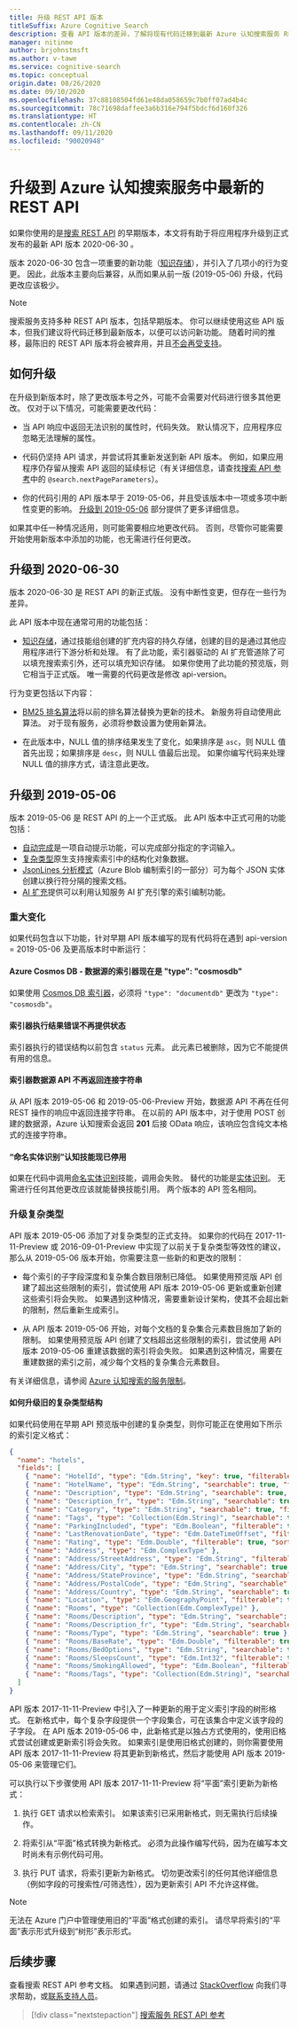 ```yaml
---
title: 升级 REST API 版本
titleSuffix: Azure Cognitive Search
description: 查看 API 版本的差异，了解将现有代码迁移到最新 Azure 认知搜索服务 REST API 版本所需的操作。
manager: nitinme
author: brjohnstmsft
ms.author: v-tawe
ms.service: cognitive-search
ms.topic: conceptual
origin.date: 08/26/2020
ms.date: 09/10/2020
ms.openlocfilehash: 37c88108504fd61e48da058659c7b0ff07ad4b4c
ms.sourcegitcommit: 78c71698daffee3a6b316e794f5bdcf6d160f326
ms.translationtype: HT
ms.contentlocale: zh-CN
ms.lasthandoff: 09/11/2020
ms.locfileid: "90020948"
---
```

# <a name="upgrade-to-the-latest-rest-api-in-azure-cognitive-search"></a>升级到 Azure 认知搜索服务中最新的 REST API

如果你使用的是[搜索 REST API](https://docs.microsoft.com/rest/api/searchservice/) 的早期版本，本文将有助于将应用程序升级到正式发布的最新 API 版本 2020-06-30 。

版本 2020-06-30 包含一项重要的新功能（[知识存储](knowledge-store-concept-intro.md)），并引入了几项小的行为变更。 因此，此版本主要向后兼容，从而如果从前一版 (2019-05-06) 升级，代码更改应该极少。

> [!NOTE]
> 搜索服务支持多种 REST API 版本，包括早期版本。 你可以继续使用这些 API 版本，但我们建议将代码迁移到最新版本，以便可以访问新功能。 随着时间的推移，最陈旧的 REST API 版本将会被弃用，并且[不会再受支持](search-api-versions.md#unsupported-versions)。

<a name="UpgradeSteps"></a>

## <a name="how-to-upgrade"></a>如何升级

在升级到新版本时，除了更改版本号之外，可能不会需要对代码进行很多其他更改。 仅对于以下情况，可能需要更改代码：

* 当 API 响应中返回无法识别的属性时，代码失效。 默认情况下，应用程序应忽略无法理解的属性。

* 代码仍坚持 API 请求，并尝试将其重新发送到新 API 版本。 例如，如果应用程序仍存留从搜索 API 返回的延续标记（有关详细信息，请查找[搜索 API 参考](https://docs.microsoft.com/rest/api/searchservice/Search-Documents)中的 `@search.nextPageParameters`）。

* 你的代码引用的 API 版本早于 2019-05-06，并且受该版本中一项或多项中断性变更的影响。 [升级到 2019-05-06](#upgrade-to-2019-05-06) 部分提供了更多详细信息。 

如果其中任一种情况适用，则可能需要相应地更改代码。 否则，尽管你可能需要开始使用新版本中添加的功能，也无需进行任何更改。

## <a name="upgrade-to-2020-06-30"></a>升级到 2020-06-30

版本 2020-06-30 是 REST API 的新正式版。 没有中断性变更，但存在一些行为差异。 

此 API 版本中现在通常可用的功能包括：

* [知识存储](knowledge-store-concept-intro.md)，通过技能组创建的扩充内容的持久存储，创建的目的是通过其他应用程序进行下游分析和处理。 有了此功能，索引器驱动的 AI 扩充管道除了可以填充搜索索引外，还可以填充知识存储。 如果你使用了此功能的预览版，则它相当于正式版。 唯一需要的代码更改是修改 api-version。

行为变更包括以下内容：

* [BM25 排名算法](index-ranking-similarity.md)将以前的排名算法替换为更新的技术。 新服务将自动使用此算法。 对于现有服务，必须将参数设置为使用新算法。

* 在此版本中，NULL 值的排序结果发生了变化，如果排序是 `asc`，则 NULL 值首先出现；如果排序是 `desc`，则 NULL 值最后出现。 如果你编写代码来处理 NULL 值的排序方式，请注意此更改。

## <a name="upgrade-to-2019-05-06"></a>升级到 2019-05-06

版本 2019-05-06 是 REST API 的上一个正式版。 此 API 版本中正式可用的功能包括：

* [自动完成](index-add-suggesters.md)是一项自动提示功能，可以完成部分指定的字词输入。
* [复杂类型](search-howto-complex-data-types.md)原生支持搜索索引中的结构化对象数据。
* [JsonLines 分析模式](search-howto-index-json-blobs.md)（Azure Blob 编制索引的一部分）可为每个 JSON 实体创建以换行符分隔的搜索文档。
* [AI 扩充](cognitive-search-concept-intro.md)提供可以利用认知服务 AI 扩充引擎的索引编制功能。

### <a name="breaking-changes"></a>重大变化

如果代码包含以下功能，针对早期 API 版本编写的现有代码将在遇到 api-version = 2019-05-06 及更高版本时中断运行：

#### <a name="indexer-for-azure-cosmos-db---datasource-is-now-type-cosmosdb"></a>Azure Cosmos DB - 数据源的索引器现在是 "type": "cosmosdb"

如果使用 [Cosmos DB 索引器](search-howto-index-cosmosdb.md )，必须将 `"type": "documentdb"` 更改为 `"type": "cosmosdb"`。

#### <a name="indexer-execution-result-errors-no-longer-have-status"></a>索引器执行结果错误不再提供状态

索引器执行的错误结构以前包含 `status` 元素。 此元素已被删除，因为它不能提供有用的信息。

#### <a name="indexer-data-source-api-no-longer-returns-connection-strings"></a>索引器数据源 API 不再返回连接字符串

从 API 版本 2019-05-06 和 2019-05-06-Preview 开始，数据源 API 不再在任何 REST 操作的响应中返回连接字符串。 在以前的 API 版本中，对于使用 POST 创建的数据源，Azure 认知搜索会返回 **201** 后接 OData 响应，该响应包含纯文本格式的连接字符串。

#### <a name="named-entity-recognition-cognitive-skill-is-now-discontinued"></a>“命名实体识别”认知技能现已停用

如果在代码中调用[命名实体识别](cognitive-search-skill-named-entity-recognition.md)技能，调用会失败。 替代的功能是[实体识别](cognitive-search-skill-entity-recognition.md)。 无需进行任何其他更改应该就能替换技能引用。 两个版本的 API 签名相同。 

### <a name="upgrading-complex-types"></a>升级复杂类型

API 版本 2019-05-06 添加了对复杂类型的正式支持。 如果你的代码在 2017-11-11-Preview 或 2016-09-01-Preview 中实现了以前关于复杂类型等效性的建议，那么从 2019-05-06 版本开始，你需要注意一些新的和更改的限制：

+ 每个索引的子字段深度和复杂集合数目限制已降低。 如果使用预览版 API 创建了超出这些限制的索引，尝试使用 API 版本 2019-05-06 更新或重新创建这些索引将会失败。 如果遇到这种情况，需要重新设计架构，使其不会超出新的限制，然后重新生成索引。

+ 从 API 版本 2019-05-06 开始，对每个文档的复杂集合元素数目施加了新的限制。 如果使用预览版 API 创建了文档超出这些限制的索引，尝试使用 API 版本 2019-05-06 重建该数据的索引将会失败。 如果遇到这种情况，需要在重建数据的索引之前，减少每个文档的复杂集合元素数目。

有关详细信息，请参阅 [Azure 认知搜索的服务限制](search-limits-quotas-capacity.md)。

#### <a name="how-to-upgrade-an-old-complex-type-structure"></a>如何升级旧的复杂类型结构

如果代码使用在早期 API 预览版中创建的复杂类型，则你可能正在使用如下所示的索引定义格式：

```json
{
  "name": "hotels",  
  "fields": [
    { "name": "HotelId", "type": "Edm.String", "key": true, "filterable": true },
    { "name": "HotelName", "type": "Edm.String", "searchable": true, "filterable": false, "sortable": true, "facetable": false },
    { "name": "Description", "type": "Edm.String", "searchable": true, "filterable": false, "sortable": false, "facetable": false, "analyzer": "en.microsoft" },
    { "name": "Description_fr", "type": "Edm.String", "searchable": true, "filterable": false, "sortable": false, "facetable": false, "analyzer": "fr.microsoft" },
    { "name": "Category", "type": "Edm.String", "searchable": true, "filterable": true, "sortable": true, "facetable": true },
    { "name": "Tags", "type": "Collection(Edm.String)", "searchable": true, "filterable": true, "sortable": false, "facetable": true, "analyzer": "tagsAnalyzer" },
    { "name": "ParkingIncluded", "type": "Edm.Boolean", "filterable": true, "sortable": true, "facetable": true },
    { "name": "LastRenovationDate", "type": "Edm.DateTimeOffset", "filterable": true, "sortable": true, "facetable": true },
    { "name": "Rating", "type": "Edm.Double", "filterable": true, "sortable": true, "facetable": true },
    { "name": "Address", "type": "Edm.ComplexType" },
    { "name": "Address/StreetAddress", "type": "Edm.String", "filterable": false, "sortable": false, "facetable": false, "searchable": true },
    { "name": "Address/City", "type": "Edm.String", "searchable": true, "filterable": true, "sortable": true, "facetable": true },
    { "name": "Address/StateProvince", "type": "Edm.String", "searchable": true, "filterable": true, "sortable": true, "facetable": true },
    { "name": "Address/PostalCode", "type": "Edm.String", "searchable": true, "filterable": true, "sortable": true, "facetable": true },
    { "name": "Address/Country", "type": "Edm.String", "searchable": true, "filterable": true, "sortable": true, "facetable": true },
    { "name": "Location", "type": "Edm.GeographyPoint", "filterable": true, "sortable": true },
    { "name": "Rooms", "type": "Collection(Edm.ComplexType)" }, 
    { "name": "Rooms/Description", "type": "Edm.String", "searchable": true, "filterable": false, "sortable": false, "facetable": false, "analyzer": "en.lucene" },
    { "name": "Rooms/Description_fr", "type": "Edm.String", "searchable": true, "filterable": false, "sortable": false, "facetable": false, "analyzer": "fr.lucene" },
    { "name": "Rooms/Type", "type": "Edm.String", "searchable": true },
    { "name": "Rooms/BaseRate", "type": "Edm.Double", "filterable": true, "facetable": true },
    { "name": "Rooms/BedOptions", "type": "Edm.String", "searchable": true },
    { "name": "Rooms/SleepsCount", "type": "Edm.Int32", "filterable": true, "facetable": true },
    { "name": "Rooms/SmokingAllowed", "type": "Edm.Boolean", "filterable": true, "facetable": true },
    { "name": "Rooms/Tags", "type": "Collection(Edm.String)", "searchable": true, "filterable": true, "facetable": true, "analyzer": "tagsAnalyzer" }
  ]
}  
```

API 版本 2017-11-11-Preview 中引入了一种更新的用于定义索引字段的树形格式。 在新格式中，每个复杂字段提供一个字段集合，可在该集合中定义该字段的子字段。 在 API 版本 2019-05-06 中，此新格式是以独占方式使用的，使用旧格式尝试创建或更新索引将会失败。 如果索引是使用旧格式创建的，则你需要使用 API 版本 2017-11-11-Preview 将其更新到新格式，然后才能使用 API 版本 2019-05-06 来管理它们。

可以执行以下步骤使用 API 版本 2017-11-11-Preview 将“平面”索引更新为新格式：

1. 执行 GET 请求以检索索引。 如果该索引已采用新格式，则无需执行后续操作。

2. 将索引从“平面”格式转换为新格式。 必须为此操作编写代码，因为在编写本文时尚未有示例代码可用。

3. 执行 PUT 请求，将索引更新为新格式。 切勿更改索引的任何其他详细信息（例如字段的可搜索性/可筛选性），因为更新索引 API 不允许这样做。

> [!NOTE]
> 无法在 Azure 门户中管理使用旧的“平面”格式创建的索引。 请尽早将索引的“平面”表示形式升级到“树形”表示形式。

## <a name="next-steps"></a>后续步骤

查看搜索 REST API 参考文档。 如果遇到问题，请通过 [StackOverflow](https://stackoverflow.com/) 向我们寻求帮助，或[联系支持人员](https://support.azure.cn/support/contact/)。

> [!div class="nextstepaction"]
> [搜索服务 REST API 参考](https://docs.microsoft.com/rest/api/searchservice/)
